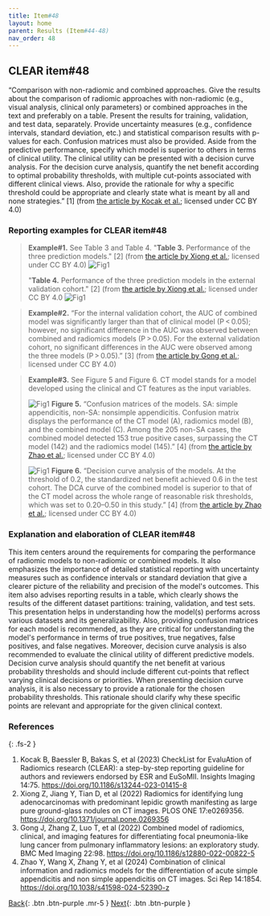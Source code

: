 ```yaml
---
title: Item#48
layout: home
parent: Results (Item#44-48)
nav_order: 48
---
```


## CLEAR item#48


“Comparison with non-radiomic and combined approaches. Give the results about the comparison of radiomic approaches with non-radiomic (e.g., visual analysis, clinical only parameters) or combined approaches in the text and preferably on a table. Present the results for training, validation, and test data, separately. Provide uncertainty measures (e.g., confidence intervals, standard deviation, etc.) and statistical comparison results with p-values for each. Confusion matrices must also be provided. Aside from the predictive performance, specify which model is superior to others in terms of clinical utility. The clinical utility can be presented with a decision curve analysis. For the decision curve analysis, quantify the net benefit according to optimal probability thresholds, with multiple cut-points associated with different clinical views. Also, provide the rationale for why a specific threshold could be appropriate and clearly state what is meant by all and none strategies.” [1] (from [the article by Kocak et al.](https://insightsimaging.springeropen.com/articles/10.1186/s13244-023-01415-8); licensed under CC BY 4.0)


### Reporting examples for CLEAR item#48

> **Example#1.** See Table 3 and Table 4. 
> "**Table 3.** Performance of the three prediction models." [2] (from [the article by Xiong et al.](https://doi.org/10.1371/journal.pone.0269356); licensed under CC BY 4.0)
> ![Fig1](/CLEAR-E3/figs/Item48_example1_1.png)
>
> "**Table 4.** Performance of the three prediction models in the external validation cohort." [2] (from [the article by Xiong et al.](https://doi.org/10.1371/journal.pone.0269356); licensed under CC BY 4.0
> ![Fig1](/CLEAR-E3/figs/Item48_example1_2.png)

> **Example#2.** “For the internal validation cohort, the AUC of combined model was significantly larger than that of clinical model (P < 0.05); however, no significant difference in the AUC was observed between combined and radiomics models (P > 0.05). For the external validation cohort, no significant differences in the AUC were observed among the three models (P > 0.05).” [3] (from [the article by Gong et al.](https://doi.org/10.1186/s12880-022-00822-5); licensed under CC BY 4.0)

> **Example#3.** See Figure 5 and Figure 6. CT model stands for a model developed using the clinical and CT features as the input variables.
>
> ![Fig1](/CLEAR-E3/figs/Item48_example3_1.png)
> **Figure 5.** “Confusion matrices of the models. SA: simple appendicitis, non-SA: nonsimple appendicitis. Confusion matrix displays the performance of the CT model (A), radiomics model (B), and the combined model (C). Among the 205 non-SA cases, the combined model detected 153 true positive cases, surpassing the CT model (142) and the radiomics model (145).” [4] (from [the article by Zhao et al.](https://doi.org/10.1038/s41598-024-52390-z); licensed under CC BY 4.0)
>
> ![Fig1](/CLEAR-E3/figs/Item48_example3_2.png)
> **Figure 6.** “Decision curve analysis of the models. At the threshold of 0.2, the standardized net benefit achieved 0.6 in the test cohort. The DCA curve of the combined model is superior to that of the CT model across the whole range of reasonable risk thresholds, which was set to 0.20–0.50 in this study.” [4] (from [the article by Zhao et al.](https://doi.org/10.1038/s41598-024-52390-z); licensed under CC BY 4.0)

### Explanation and elaboration of CLEAR item#48

This item centers around the requirements for comparing the performance of radiomic models to non-radiomic or combined models. It also emphasizes the importance of detailed statistical reporting with uncertainty measures such as confidence intervals or standard deviation that give a clearer picture of the reliability and precision of the model's outcomes. This item also advises reporting results in a table, which clearly shows the results of the different dataset partitions: training, validation, and test sets. This presentation helps in understanding how the model(s) performs across various datasets and its generalizability. Also, providing confusion matrices for each model is recommended, as they are critical for understanding the model's performance in terms of true positives, true negatives, false positives, and false negatives. Moreover, decision curve analysis is also recommended to evaluate the clinical utility of different predictive models. Decision curve analysis should quantify the net benefit at various probability thresholds and should include different cut-points that reflect varying clinical decisions or priorities. When presenting decision curve analysis, it is also necessary to provide a rationale for the chosen probability thresholds. This rationale should clarify why these specific points are relevant and appropriate for the given clinical context.

### References

{: .fs-2 }

1. 	Kocak B, Baessler B, Bakas S, et al (2023) CheckList for EvaluAtion of Radiomics research (CLEAR): a step-by-step reporting guideline for authors and reviewers endorsed by ESR and EuSoMII. Insights Imaging 14:75. https://doi.org/10.1186/s13244-023-01415-8
2. 	Xiong Z, Jiang Y, Tian D, et al (2022) Radiomics for identifying lung adenocarcinomas with predominant lepidic growth manifesting as large pure ground-glass nodules on CT images. PLOS ONE 17:e0269356. https://doi.org/10.1371/journal.pone.0269356
3. 	Gong J, Zhang Z, Luo T, et al (2022) Combined model of radiomics, clinical, and imaging features for differentiating focal pneumonia-like lung cancer from pulmonary inflammatory lesions: an exploratory study. BMC Med Imaging 22:98. https://doi.org/10.1186/s12880-022-00822-5
4. 	Zhao Y, Wang X, Zhang Y, et al (2024) Combination of clinical information and radiomics models for the differentiation of acute simple appendicitis and non simple appendicitis on CT images. Sci Rep 14:1854. https://doi.org/10.1038/s41598-024-52390-z

[Back](https://radiomic.github.io/CLEAR-E3/docs/Results%20(Item%2044-48)/Item47.html){: .btn .btn-purple .mr-5 }
[Next](https://radiomic.github.io/CLEAR-E3/docs/Discussion%20(Item%2049-52)/Item49.html){: .btn .btn-purple   }
